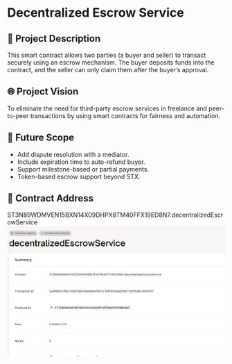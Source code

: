 # Decentralized Escrow Service

## 📌 Project Description
This smart contract allows two parties (a buyer and seller) to transact securely using an escrow mechanism. The buyer deposits funds into the contract, and the seller can only claim them after the buyer’s approval.

## 🌐 Project Vision
To eliminate the need for third-party escrow services in freelance and peer-to-peer transactions by using smart contracts for fairness and automation.

## 🚀 Future Scope
- Add dispute resolution with a mediator.
- Include expiration time to auto-refund buyer.
- Support milestone-based or partial payments.
- Token-based escrow support beyond STX.

## 🔗 Contract Address
ST3N89WDMVEN15BXN14X09DHPX8TM40FFX19ED8N7.decentralizedEscrowService
![alt text](image.png)
